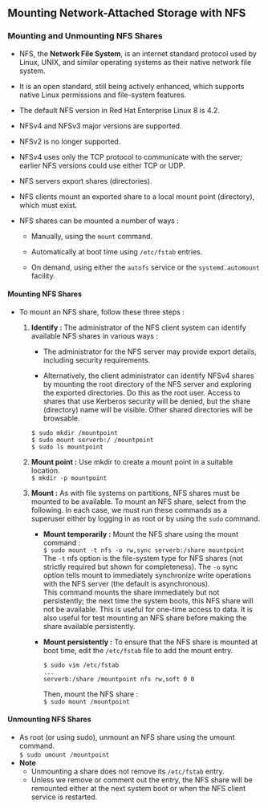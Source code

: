 ## Mounting Network-Attached Storage with NFS

### Mounting and Unmounting NFS Shares

-   NFS, the **Network File System**, is an internet standard protocol used by Linux, UNIX, and similar operating systems as their native network file system.
-   It is an open standard, still being actively enhanced, which supports native Linux permissions and file-system features.
    <br>

-   The default NFS version in Red Hat Enterprise Linux 8 is 4.2.
-   NFSv4 and NFSv3 major versions are supported.
-   NFSv2 is no longer supported.
-   NFSv4 uses only the TCP protocol to communicate with the server; earlier NFS versions could use either TCP or UDP.
    <br>

-   NFS servers export shares (directories).
-   NFS clients mount an exported share to a local mount point (directory), which must exist.
-   NFS shares can be mounted a number of ways :

    -   Manually, using the `mount` command.

    -   Automatically at boot time using `/etc/fstab` entries.
    -   On demand, using either the `autofs` service or the `systemd.automount` facility.

#### Mounting NFS Shares

-   To mount an NFS share, follow these three steps :

    1. **Identify :** The administrator of the NFS client system can identify available NFS shares in various ways :

        - The administrator for the NFS server may provide export details, including security requirements.

        - Alternatively, the client administrator can identify NFSv4 shares by mounting the root directory of the NFS server and exploring the exported directories.
          Do this as the root user. Access to shares that use Kerberos security will be denied, but the share (directory) name will be visible. Other shared directories will be browsable.

        ```
        $ sudo mkdir /mountpoint
        $ sudo mount serverb:/ /mountpoint
        $ sudo ls mountpoint
        ```

    2. **Mount point :** Use mkdir to create a mount point in a suitable location. <br> `$ mkdir -p mountpoint`
    3. **Mount :** As with file systems on partitions, NFS shares must be mounted to be available. To mount an NFS share, select from the following. In each case, we must run these commands as a superuser either by logging in as root or by using the `sudo` command.

        - **Mount temporarily :** Mount the NFS share using the mount command : <br> `$ sudo mount -t nfs -o rw,sync serverb:/share mountpoint`
          <br>
          The `-t` nfs option is the file-system type for NFS shares (not strictly required but shown for completeness).
          The `-o` sync option tells mount to immediately synchronize write operations with the NFS server (the default is asynchronous).
          <br>
          This command mounts the share immediately but not persistently; the next time the system boots, this NFS share will not be available.
          This is useful for one-time access to data.
          It is also useful for test mounting an NFS share before making the share available persistently.

        - **Mount persistently :** To ensure that the NFS share is mounted at boot time, edit the `/etc/fstab` file to add the mount entry.
            ```
            $ sudo vim /etc/fstab
            ...
            serverb:/share /mountpoint nfs rw,soft 0 0
            ```
            Then, mount the NFS share :<br> `$ sudo mount /mountpoint`

#### Unmounting NFS Shares

-   As root (or using sudo), unmount an NFS share using the umount command.<br> `$ sudo umount /mountpoint`
    <br>
-   **Note**
    -   Unmounting a share does not remove its `/etc/fstab` entry.
    -   Unless we remove or comment out the entry, the NFS share will be remounted either at the next system boot or when the NFS client service is restarted.
